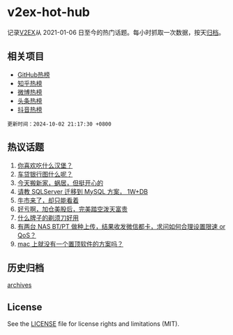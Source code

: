 # v2ex-hot-hub

 记录[V2EX](https://www.v2ex.com/)从 2021-01-06 日至今的热门话题。每小时抓取一次数据，按天[归档](archives)。
 
 ## 相关项目

- [GitHub热榜](https://github.com/lonnyzhang423/github-hot-hub)
- [知乎热榜](https://github.com/lonnyzhang423/zhihu-hot-hub)
- [微博热榜](https://github.com/lonnyzhang423/weibo-hot-hub)
- [头条热榜](https://github.com/lonnyzhang423/toutiao-hot-hub)
- [抖音热榜](https://github.com/lonnyzhang423/douyin-hot-hub)


 `更新时间：2024-10-02 21:17:30 +0800`

## 热议话题

1. [你喜欢吃什么汉堡？](https://www.v2ex.com/t/1077354)
1. [车贷银行图什么呢？](https://www.v2ex.com/t/1077371)
1. [今天搬新家，蜗居，但挺开心的](https://www.v2ex.com/t/1077339)
1. [请教 SQLServer 迁移到 MySQL 方案， 1W+DB](https://www.v2ex.com/t/1077367)
1. [牛市来了，却只能看着](https://www.v2ex.com/t/1077355)
1. [好亏啊，加仓美股后，完美踏空泼天富贵](https://www.v2ex.com/t/1077380)
1. [什么牌子的剃须刀好用](https://www.v2ex.com/t/1077401)
1. [有两台 NAS BT/PT 做种上传，结果收发微信都卡，求问如何合理设置限速 or QoS？](https://www.v2ex.com/t/1077316)
1. [mac 上就没有一个置顶软件的方案吗？](https://www.v2ex.com/t/1077366)

## 历史归档

[archives](archives)

## License

See the [LICENSE](LICENSE) file for license rights and limitations (MIT).
